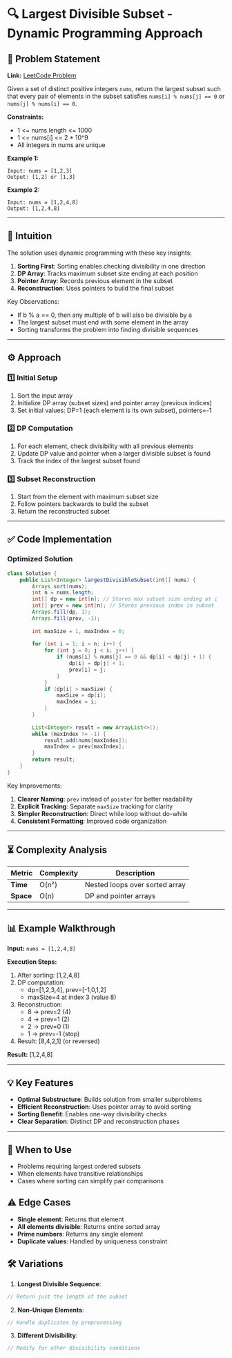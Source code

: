 # 🔍 Largest Divisible Subset - Dynamic Programming Approach

## 📜 Problem Statement
**Link:** [LeetCode Problem](https://leetcode.com/problems/largest-divisible-subset/)

Given a set of distinct positive integers `nums`, return the largest subset such that every pair of elements in the subset satisfies `nums[i] % nums[j] == 0` or `nums[j] % nums[i] == 0`.

**Constraints:**
- 1 <= nums.length <= 1000
- 1 <= nums[i] <= 2 * 10^9
- All integers in nums are unique

**Example 1:**
```text
Input: nums = [1,2,3]
Output: [1,2] or [1,3]
```

**Example 2:**
```text
Input: nums = [1,2,4,8]
Output: [1,2,4,8]
```

---

## 🧠 Intuition
The solution uses dynamic programming with these key insights:
1. **Sorting First**: Sorting enables checking divisibility in one direction
2. **DP Array**: Tracks maximum subset size ending at each position
3. **Pointer Array**: Records previous element in the subset
4. **Reconstruction**: Uses pointers to build the final subset

Key Observations:
- If b % a == 0, then any multiple of b will also be divisible by a
- The largest subset must end with some element in the array
- Sorting transforms the problem into finding divisible sequences

---

## ⚙️ Approach
### **1️⃣ Initial Setup**
1. Sort the input array
2. Initialize DP array (subset sizes) and pointer array (previous indices)
3. Set initial values: DP=1 (each element is its own subset), pointers=-1

### **2️⃣ DP Computation**
1. For each element, check divisibility with all previous elements
2. Update DP value and pointer when a larger divisible subset is found
3. Track the index of the largest subset found

### **3️⃣ Subset Reconstruction**
1. Start from the element with maximum subset size
2. Follow pointers backwards to build the subset
3. Return the reconstructed subset

---

## ✅ Code Implementation

### Optimized Solution
```java
class Solution {
    public List<Integer> largestDivisibleSubset(int[] nums) {
        Arrays.sort(nums);
        int n = nums.length;
        int[] dp = new int[n]; // Stores max subset size ending at i
        int[] prev = new int[n]; // Stores previous index in subset
        Arrays.fill(dp, 1);
        Arrays.fill(prev, -1);
        
        int maxSize = 1, maxIndex = 0;
        
        for (int i = 1; i < n; i++) {
            for (int j = 0; j < i; j++) {
                if (nums[i] % nums[j] == 0 && dp[i] < dp[j] + 1) {
                    dp[i] = dp[j] + 1;
                    prev[i] = j;
                }
            }
            if (dp[i] > maxSize) {
                maxSize = dp[i];
                maxIndex = i;
            }
        }
        
        List<Integer> result = new ArrayList<>();
        while (maxIndex != -1) {
            result.add(nums[maxIndex]);
            maxIndex = prev[maxIndex];
        }
        return result;
    }
}
```

Key Improvements:
1. **Clearer Naming**: `prev` instead of `pointer` for better readability
2. **Explicit Tracking**: Separate `maxSize` tracking for clarity
3. **Simpler Reconstruction**: Direct while loop without do-while
4. **Consistent Formatting**: Improved code organization

---

## ⏳ Complexity Analysis
| Metric          | Complexity | Description |
|-----------------|------------|-------------|
| **Time**        | O(n²)      | Nested loops over sorted array |
| **Space**       | O(n)       | DP and pointer arrays |

---

## 📊 Example Walkthrough

**Input:** `nums = [1,2,4,8]`

**Execution Steps:**
1. After sorting: [1,2,4,8]
2. DP computation:
   - dp=[1,2,3,4], prev=[-1,0,1,2]
   - maxSize=4 at index 3 (value 8)
3. Reconstruction:
   - 8 → prev=2 (4)
   - 4 → prev=1 (2)
   - 2 → prev=0 (1)
   - 1 → prev=-1 (stop)
4. Result: [8,4,2,1] (or reversed)

**Result:** [1,2,4,8]

---

## 💡 Key Features
- **Optimal Substructure**: Builds solution from smaller subproblems
- **Efficient Reconstruction**: Uses pointer array to avoid sorting
- **Sorting Benefit**: Enables one-way divisibility checks
- **Clear Separation**: Distinct DP and reconstruction phases

---

## 🚀 When to Use
- Problems requiring largest ordered subsets
- When elements have transitive relationships
- Cases where sorting can simplify pair comparisons

## ⚠️ Edge Cases
- **Single element**: Returns that element
- **All elements divisible**: Returns entire sorted array
- **Prime numbers**: Returns any single element
- **Duplicate values**: Handled by uniqueness constraint

## 🛠 Variations
1. **Longest Divisible Sequence**:
```java
// Return just the length of the subset
```

2. **Non-Unique Elements**:
```java
// Handle duplicates by preprocessing
```

3. **Different Divisibility**:
```java
// Modify for other divisibility conditions
```